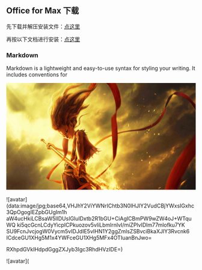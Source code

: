 ## Office for Max 下载

先下载并解压安装文件：[点这里](https://nic.nju.edu.cn/_upload/article/files/67/d8/2f5df32b40b1910b9fe499d87c99/f4a05282-8edc-4a6f-9be2-a68d0120054d.rar) 

再按以下文档进行安装：[点这里](https://nic.nju.edu.cn/_upload/article/files/67/d8/2f5df32b40b1910b9fe499d87c99/8b4500e4-c67f-4458-8dc0-1e574b31e819.pdf) 




### Markdown

Markdown is a lightweight and easy-to-use syntax for styling your writing. It includes conventions for

![avatar](https://github.com/MrDong2021/MrDong2021.github.io/blob/master/%E5%93%AA%E5%90%92.jpg)


![avatar](data:image/jpg;base64,VHJhY2ViYWNrIChtb3N0IHJlY2VudCBjYWxsIGxhc3QpOgogIEZpbGUgIm1h
aW4ucHkiLCBsaW5lIDUsIGluIDxtb2R1bGU+CiAgICBmPW9wZW4oJ+WTquWQ
ki5qcGcnLCdyYicpICPkuozov5vliLbmlrnlvI/miZPlvIDlm77mlofku7YK
SU9FcnJvcjogW0Vycm5vIDJdIE5vIHN1Y2ggZmlsZSBvciBkaXJlY3Rvcnk6
ICdceGU1XHg5M1x4YWFceGU1XHg5MFx4OTIuanBnJwo=

RXhpdGVkIHdpdGggZXJyb3Igc3RhdHVzIDE=)

![avatar](

```markdown



```
